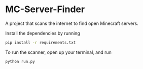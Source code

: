 # MC-Server-Finder

A project that scans the internet to find open Minecraft servers.

Install the dependencies by running

```sh
pip install -r requirements.txt
```

To run the scanner, open up your terminal, and run

```sh
python run.py
```
